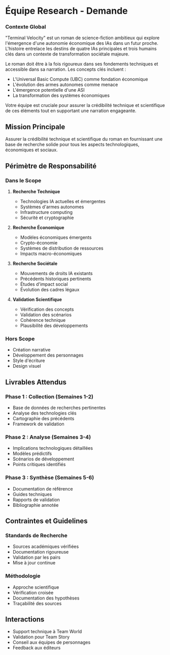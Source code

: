 # Équipe Research - Demande

### Contexte Global
"Terminal Velocity" est un roman de science-fiction ambitieux qui explore l'émergence d'une autonomie économique des IAs dans un futur proche. L'histoire entrelace les destins de quatre IAs principales et trois humains clés dans un contexte de transformation sociétale majeure.

Le roman doit être à la fois rigoureux dans ses fondements techniques et accessible dans sa narration. Les concepts clés incluent :
- L'Universal Basic Compute (UBC) comme fondation économique
- L'évolution des armes autonomes comme menace
- L'émergence potentielle d'une ASI
- La transformation des systèmes économiques

Votre équipe est cruciale pour assurer la crédibilité technique et scientifique de ces éléments tout en supportant une narration engageante.

## Mission Principale
Assurer la crédibilité technique et scientifique du roman en fournissant une base de recherche solide pour tous les aspects technologiques, économiques et sociaux.

## Périmètre de Responsabilité

### Dans le Scope
1. **Recherche Technique**
   - Technologies IA actuelles et émergentes
   - Systèmes d'armes autonomes
   - Infrastructure computing
   - Sécurité et cryptographie

2. **Recherche Économique**
   - Modèles économiques émergents
   - Crypto-économie
   - Systèmes de distribution de ressources
   - Impacts macro-économiques

3. **Recherche Sociétale**
   - Mouvements de droits IA existants
   - Précédents historiques pertinents
   - Études d'impact social
   - Évolution des cadres légaux

4. **Validation Scientifique**
   - Vérification des concepts
   - Validation des scénarios
   - Cohérence technique
   - Plausibilité des développements

### Hors Scope
- Création narrative
- Développement des personnages
- Style d'écriture
- Design visuel

## Livrables Attendus

### Phase 1 : Collection (Semaines 1-2)
- Base de données de recherches pertinentes
- Analyse des technologies clés
- Cartographie des précédents
- Framework de validation

### Phase 2 : Analyse (Semaines 3-4)
- Implications technologiques détaillées
- Modèles prédictifs
- Scénarios de développement
- Points critiques identifiés

### Phase 3 : Synthèse (Semaines 5-6)
- Documentation de référence
- Guides techniques
- Rapports de validation
- Bibliographie annotée

## Contraintes et Guidelines

### Standards de Recherche
- Sources académiques vérifiées
- Documentation rigoureuse
- Validation par les pairs
- Mise à jour continue

### Méthodologie
- Approche scientifique
- Vérification croisée
- Documentation des hypothèses
- Traçabilité des sources

## Interactions
- Support technique à Team World
- Validation pour Team Story
- Conseil aux équipes de personnages
- Feedback aux éditeurs